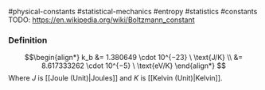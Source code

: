 #physical-constants #statistical-mechanics #entropy #statistics #constants
TODO: https://en.wikipedia.org/wiki/Boltzmann_constant
### Definition
$$\begin{align*}
k_b &= 1.380649 \cdot 10^{−23} \ \text{J/K} \\
 &= 8.617333262 \cdot 10^{−5} \ \text{eV/K}
\end{align*}
$$
Where $J$ is [[Joule (Unit)\|Joules]] and $K$ is [[Kelvin (Unit)\|Kelvin]].